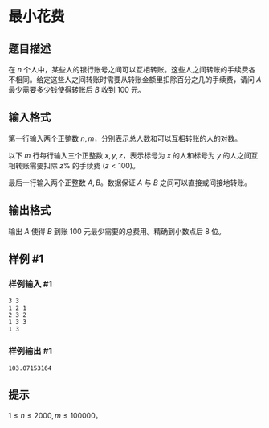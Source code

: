 # 最小花费

## 题目描述

在 $n$ 个人中，某些人的银行账号之间可以互相转账。这些人之间转账的手续费各不相同。给定这些人之间转账时需要从转账金额里扣除百分之几的手续费，请问 $A$ 最少需要多少钱使得转账后 $B$ 收到 $100$ 元。

## 输入格式


第一行输入两个正整数 $n,m$，分别表示总人数和可以互相转账的人的对数。

以下 $m$ 行每行输入三个正整数 $x,y,z$，表示标号为 $x$ 的人和标号为 $y$ 的人之间互相转账需要扣除 $z\%$ 的手续费 $(z<100)$。

最后一行输入两个正整数 $A,B$。数据保证 $A$ 与 $B$ 之间可以直接或间接地转账。

## 输出格式

输出 $A$ 使得 $B$ 到账 $100$ 元最少需要的总费用。精确到小数点后 $8$ 位。

## 样例 #1

### 样例输入 #1
```
3 3                                     
1 2 1
2 3 2
1 3 3
1 3
```

### 样例输出 #1

```
103.07153164
```

## 提示

$1\le n \le 2000,m\le 100000$。
